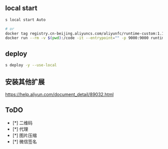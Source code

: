 ## local start
```sh
s local start Auto

# or
docker tag registry.cn-beijing.aliyuncs.com/aliyunfc/runtime-custom:1.10.9 runtime-custom
docker run --rm -v $(pwd):/code -it --entrypoint="" -p 9000:9000 runtime-custom bash
```

## deploy
```sh
s deploy -y --use-local
```

## 安装其他扩展
https://help.aliyun.com/document_detail/89032.html

## ToDO
- [*] 二维码
- [*] 代理
- [*] 图片压缩
- [*] 微信签名